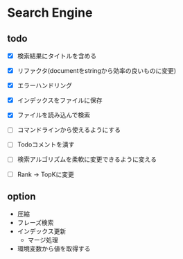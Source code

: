 Search Engine
===


## todo
- [x] 検索結果にタイトルを含める
- [x] リファクタ(documentをstringから効率の良いものに変更)
- [x] エラーハンドリング
- [x] インデックスをファイルに保存  
- [x] ファイルを読み込んで検索
- [ ] コマンドラインから使えるようにする
- [ ] Todoコメントを潰す
- [ ] 検索アルゴリズムを柔軟に変更できるように変える
- [ ] Rank -> TopKに変更


## option
- 圧縮
- フレーズ検索
- インデックス更新
  - マージ処理
- 環境変数から値を取得する
